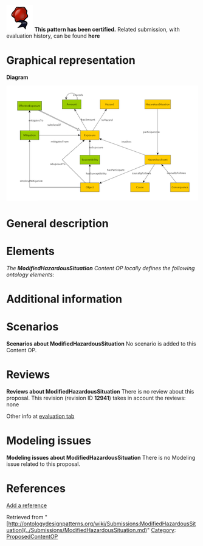 [![](../images/thumb/b/b5/Certified.png/70px-Certified.png)](../Image/Certified.png.md "Certified.png") __This pattern has been certified.__
Related submission, with evaluation history, can be found __here__





#  Graphical representation


__Diagram__




[![Image:ModifiedHazardousSituation.png](../images/4/45/ModifiedHazardousSituation.png)](../Image/ModifiedHazardousSituation.png.md "Image:ModifiedHazardousSituation.png")




#  General description


  




#  Elements


_The __ModifiedHazardousSituation__ Content OP locally defines the following ontology elements:_



#  Additional information


#  Scenarios



__Scenarios about ModifiedHazardousSituation__
No scenario is added to this Content OP.




#  Reviews



__Reviews about ModifiedHazardousSituation__
There is no review about this proposal.
This revision (revision ID __12941__) takes in account the reviews: none


Other info at [evaluation tab](http://ontologydesignpatterns.org/wiki/index.php?title=Submissions:ModifiedHazardousSituation&action=evaluation "http://ontologydesignpatterns.org/wiki/index.php?title=Submissions:ModifiedHazardousSituation&action=evaluation")




  




#  Modeling issues



__Modeling issues about ModifiedHazardousSituation__
There is no Modeling issue related to this proposal.




  




#  References


[Add a reference](index.php@title=Odp%253AAdd_reference&subject=../Submissions/ModifiedHazardousSituation.md "http://ontologydesignpatterns.org/wiki/index.php?title=Odp:Add_reference&subject=Submissions%3AModifiedHazardousSituation")


  






Retrieved from "[http://ontologydesignpatterns.org/wiki/Submissions:ModifiedHazardousSituation](../Submissions/ModifiedHazardousSituation.md)"
 [Category](http://ontologydesignpatterns.org/wiki/Special:Categories "Special:Categories"): [ProposedContentOP](../Category/ProposedContentOP.md "Category:ProposedContentOP")